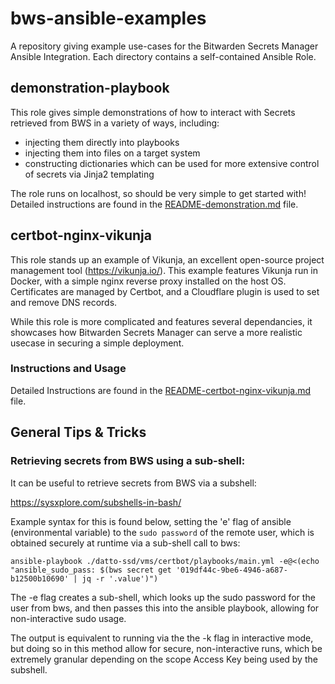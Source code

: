 # bws-ansible-examples

A repository giving example use-cases for the Bitwarden Secrets Manager Ansible Integration.  Each directory contains a self-contained Ansible Role.

## demonstration-playbook

This role gives simple demonstrations of how to interact with Secrets retrieved from BWS in a variety of ways, including:

- injecting them directly into playbooks
- injecting them into files on a target system
- constructing dictionaries which can be used for more extensive control of secrets via Jinja2 templating

The role runs on localhost, so should be very simple to get started with!  Detailed instructions are found in the [README-demonstration.md](demonstration-playbook/README-demonstration.md) file.

## certbot-nginx-vikunja

This role stands up an example of Vikunja, an excellent open-source project management tool (<https://vikunja.io/>).
This example features Vikunja run in Docker, with a simple nginx reverse proxy installed on the host OS.
Certificates are managed by Certbot, and a Cloudflare plugin is used to set and remove DNS records.

While this role is more complicated and features several dependancies, it showcases how Bitwarden Secrets Manager can serve a more realistic usecase in securing a simple deployment.

### Instructions and Usage

Detailed Instructions are found in the [README-certbot-nginx-vikunja.md](certbot-nginx-vikunja/README-certbot-nginx-vikunja.md) file.

## General Tips & Tricks

### Retrieving secrets from BWS using a sub-shell:

It can be useful to retrieve secrets from BWS via a subshell:

https://sysxplore.com/subshells-in-bash/

Example syntax for this is found below, setting the 'e' flag of ansible (environmental variable) to the `sudo password` of the remote user, which is obtained securely at runtime via a sub-shell call to bws:

`ansible-playbook ./datto-ssd/vms/certbot/playbooks/main.yml -e@<(echo "ansible_sudo_pass: $(bws secret get '019df44c-9be6-4946-a687-b12500b10690' | jq -r '.value')")`

The -e flag creates a sub-shell, which looks up the sudo password for the user from bws, and then passes this into the ansible playbook, allowing for non-interactive sudo usage.

The output is equivalent to running via the the -k flag in interactive mode, but doing so in this method allow for secure, non-interactive runs, which be extremely granular depending on the scope Access Key being used by the subshell.
